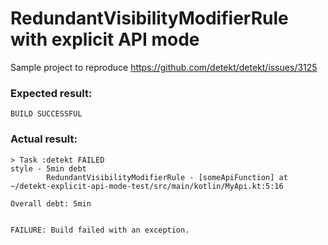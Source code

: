 # RedundantVisibilityModifierRule with explicit API mode

Sample project to reproduce https://github.com/detekt/detekt/issues/3125

### Expected result:

```
BUILD SUCCESSFUL
```

### Actual result:

```
> Task :detekt FAILED
style - 5min debt
        RedundantVisibilityModifierRule - [someApiFunction] at ~/detekt-explicit-api-mode-test/src/main/kotlin/MyApi.kt:5:16

Overall debt: 5min


FAILURE: Build failed with an exception.
```